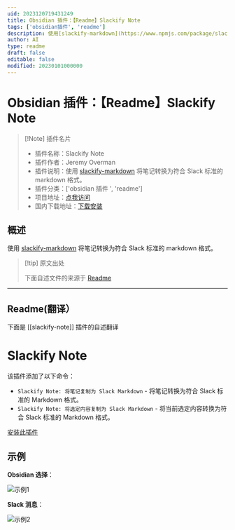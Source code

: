 ```yaml
---
uid: 2023120719431249
title: Obsidian 插件：【Readme】Slackify Note
tags: ['obsidian插件', 'readme']
description: 使用[slackify-markdown](https://www.npmjs.com/package/slackify-markdown)将笔记转换为符合Slack标准的markdown格式。
author: AI
type: readme
draft: false
editable: false
modified: 20230101000000
---
```


# Obsidian 插件：【Readme】Slackify Note

> [!Note] 插件名片
> - 插件名称：Slackify Note
> - 插件作者：Jeremy Overman
> - 插件说明：使用 [slackify-markdown](https://www.npmjs.com/package/slackify-markdown) 将笔记转换为符合 Slack 标准的 markdown 格式。
> - 插件分类：['obsidian 插件 ', 'readme']
> - 项目地址：[点我访问](https://github.com/jeremyoverman/obsidian-slackify-note)
> - 国内下载地址：[下载安装](https://pkmer.cn/products/plugin/pluginMarket/?slackify-note)

## 概述

使用 [slackify-markdown](https://www.npmjs.com/package/slackify-markdown) 将笔记转换为符合 Slack 标准的 markdown 格式。

> [!tip] 原文出处
>
>下面自述文件的来源于 [Readme](https://ghproxy.net/https://raw.githubusercontent.com/jeremyoverman/obsidian-slackify-note/main/README.md)
>

---

## Readme(翻译）

下面是 [[slackify-note]] 插件的自述翻译

# Slackify Note

该插件添加了以下命令：

* `Slackify Note: 将笔记复制为 Slack Markdown` - 将笔记转换为符合 Slack 标准的 Markdown 格式。
* `Slackify Note: 将选定内容复制为 Slack Markdown` - 将当前选定内容转换为符合 Slack 标准的 Markdown 格式。

[安装此插件](https://obsidian.md/plugins?id=slackify-note)

## 示例

**Obsidian 选择**：

![示例1](https://cdn.pkmer.cn/covers/slackify-note_2_0.png!pkmer)

**Slack 消息**：

![示例2](https://cdn.pkmer.cn/covers/slackify-note_2_1.png!pkmer)
